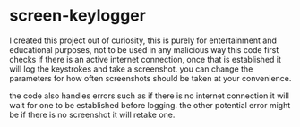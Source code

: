 # screen-keylogger
I created this project out of curiosity, this is purely for entertainment and educational purposes, not to be used in any malicious way
this code first checks if there is an active internet connection, once that is established it will log the keystrokes and take a screenshot. you can change the parameters for how often screenshots should be taken at your convenience.

the code also handles errors such as if there is no internet connection it will wait for one to be established before logging. the other potential error might be if there is no screenshot it will retake one.

